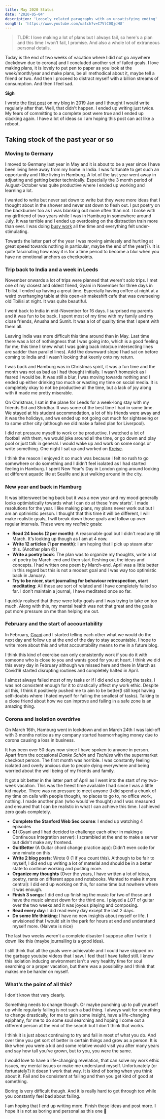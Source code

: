 ```yaml
---
title: May 2020 Status
date: '2020-05-04'
description: 'Loosely related paragraphs with an unsatisfying ending'
songUrl: 'https://www.youtube.com/watch?v=C7VlC0QjdHU'
---
```


> TLDR: I love making a lot of plans but I always fail, so here's a plan and this time I won't fail, I promise. And also a whole lot of extraneous personal details.

Today is the end of two weeks of vacation where I did not go anywhere (lockdown due to corona) and I concluded another set of failed goals. I love making plans, it is lovely to put pen to paper as you look at the week/month/year and make plans, be all methodical about it, maybe tell a friend or two. And then I proceed to distract myself with a billion streams of consumption. And then I feel sad.

**Sigh** 

I wrote the [first post](https://thinkspace.sh/pilot) on my blog in 2019 Jan and I thought I would write regularly after that.
Well, that didn't happen. I ended up writing just twice. My fears of committing to a complete post were true and I ended up slacking again. I have a lot of ideas so I am hoping this post can act like a reboot.

## Taking stock of the past year or so

### Moving to Germany

I moved to Germany last year in May and it is about to be a year since I have been living here away from my home in India. I was fortunate to get such an opportunity and I like living in Hamburg. A lot of the last year went away in adjusting and getting better technically. Especially the 3 month period of August-October was quite productive where I ended up working and learning a lot.

I wanted to write but never sat down to write but they were more ideas that I thought about in the shower and never sat down to flesh out. I put poetry on the backburner too as I was blanking out more often than not. I broke with my girlfriend of two years while I was in Hamburg in somewhere around July. It was terrible and I ended up overdosing on the distraction train more than ever. I was doing [busy work](https://en.wikipedia.org/wiki/Busy_work) all the time and everything felt under-stimulating.

Towards the latter part of the year I was moving aimlessly and hurtling at great speed towards nothing in particular, maybe the end of the year(?). It is quite fascinating how easy it is for a time period to become a blur when you have no emotional anchors as checkpoints.

### Trip back to India and a week in Leeds

November onwards a lot of trips were planned that weren't solo trips. I met one of my closest and oldest friend, Gyani in November for three days in Tbilisi. I ended up having a great time. Especially having coffee at night at a weird overhanging table at this open-air makeshift cafe that was overseeing old Tbilisi at night. It was quite beautiful.

I went back to India in mid-November for 16 days. I surprised my parents and it was fun to be back. I spent most of my time with my family and my close friends, Anusha and Sumit. It was a lot of quality time that I spent with them all.

Leaving India was more difficult this time around than in May. Last time there was a lot of nothingness that I was going into, which is a good feeling for me; this time I knew what I was going back into(cue intersecting lines are sadder than parallel lines). Add the downward slope I had sat on before coming to India and I wasn't looking that keenly onto my return.

I was back and Hamburg was in Christmas spirit, it was a fun time and the month was not as bad as I had thought initially. I wasn't homesick as I feared I would be. It was still a blur, I was moving towards nothing and I ended up either drinking too much or wasting my time on social media. It is completely okay to not be productive all the time, but a lack of joy along with it made me pretty miserable.

On Christmas, I sat in the plane for Leeds for a week-long stay with my friends Sid and Shridhar. It was some of the best time I had in some time.
We stayed at his student accommodation, a lot of his friends were away and it was the holidays, and we ended up not going out much for sightseeing or to some other city (although we did make a failed plan for Liverpool).

I did not pressure myself to work or be productive. I watched a lot of football with them, we would joke around all the time, or go down and play pool or just talk in general. I would wake up and work on some songs or write something. One night I sat up and worked on [Kreise](kreise.xyz).

I think the reason I enjoyed it so much was because I felt no rush to go somewhere or do something and I didn't feel isolated as I had started feeling in Hamburg.
I spent New Year's Day in London going around looking at different aquatic life at Sealife and just walking around in the city.

### New year and back in Hamburg
It was bittersweet being back but it was a new year and my mood generally looks optimistically towards what I can do at these 'new starts'. I made resolutions for the year. I like making plans, my plans never work out but I am an optimistic person. I thought that this time it will be different, I will make realistic goals, I will break down those goals and follow up over regular intervals.
These were my _realistic_ goals:
* __Read 24 books (2 per month)__: A reasonable goal but I didn't read any till March. It's looking up though as I am at 4 now.
* __Write 12 articles (1 per month)__: I am hoping that I pick up steam after this. (Another plan 🙃)
* __Write a poetry book__: The plan was to organize my thoughts, write a lot of poetry by March-end and then start fleshing out the ideas and concepts. I had written one poem by March-end. April was a little better in this regard but this is not a modest goal and I was way too optimistic back in January.
* __Try to be nicer, start journaling for behaviour retrospection, start meditating__: All these are sort of related and I have completely failed so far. I don't maintain a journal, I have meditated once so far.

I quickly realised that these were lofty goals and I was trying to take on too much. Along with this, my mental health was not that great and the goals put more pressure on me than helping me out.

### February and the start of accountability
In February, [Gyani](https://gyani.net) and I started telling each other what we would do the next day and follow up at the end of the day to stay accountable. I hope to write more about this and what accountability means to me in a future blog.

I think this kind of exercise can only consistently work if you do it with someone who is close to you and wants good for you at heart. I think we did this every day in February although we missed here and there in March as Covid19 started disrupting routines and completely halted in April.

I almost always failed most of my tasks or if I did end up doing the tasks, I was not consistent enough for it to drastically affect my work ethic. Despite all this, I think it positively pushed me to aim to be better(I still kept having self-doubts where I hated myself for failing the smallest of tasks). Talking to a close friend about how we can improve and failing in a safe zone is an amazing thing.

### Corona and isolation overdrive

On March 16th, Hamburg went in lockdown and on March 24th I was laid-off with 3 months notice as my company started haemorrhaging money due to corona causing a loss in business.

It has been over 50 days now since I have spoken to anyone in person. Apart from the occasional _Danke Schön_ and _Tschüss_ with the supermarket checkout person. The first month was horrible. I was constantly feeling isolated and overly anxious due to people dying everywhere and being worried about the well being of my friends and family.

It got a bit better in the latter part of April as I went into the start of my two-week vacation. This was the freest time available I had since I was a little kid maybe. There was no pressure to meet anyone (I did spend a chunk of my time on calls with people though), no places to go to, no office work, nothing. I made another plan (who would've thought) and I was measured and ensured that I can be realistic in what I can achieve this time. I achieved zero goals completely.

* __Complete the Stanford Web Sec course__: I ended up watching 4 episodes
* __CI__ (Gyani and I had decided to challenge each other in making a Continuous Integration server): I scrambled at the end to make a server but didn't make any frontend.
* __GuitBetter__ (A Guitar chord change practice app): Didn't even code for one minute on this
* __Write 2 blog posts__: Wrote 0 (1 if you count this). Although to be fair to myself, I did end up writing a lot of material and should be in a better state to continue working and posting more.
* __Organize my thoughts__ (Over the years, I have written a lot of ideas, poetry, rants on different apps and notebooks. Wanted to make it more central): I did end up working on this, for some time but nowhere where it was enough.
* __Finish 3 songs__: I did end up finishing the music for two of those and have the music almost down for the third one. I played a _LOT_ of guitar over the two weeks and it was joyous playing and composing.
* __Read every day__: I did read every day except the last 2 days.
* __Do some life thinking__: I have no new insights about myself or life. I envisioned that I would sit in the park for hours at end and understand myself more. (Naivete is nice)

The last two weeks weren't a complete disaster I suppose after I write it down like this (maybe journalling _is_ a good idea).

I still think that all the goals were achievable and I could have skipped on the garbage youtube videos that I saw. I feel that I have failed still. I know this isolation inducing environment isn't a very healthy time for soul searching or a proper vacation, but there was a possibility and I think that makes me be harder on myself.

### What's the point of all this?

I don't know that very clearly.

Something needs to change though. Or maybe punching up to pull yourself up while regularly falling is not such a bad thing. I always wait for something to change drastically, for me to gain some insight, have a life-changing epiphany, for me to do some soul searching and hoping I come out a different person at the end of the search but I don't think that works.

I think it is just about continuing to try and fail in most of what you do. And over time you get sort of better in certain things and grow as a person. It is like when you were a kid and some relative would visit you after many years and say how tall you've grown, but to you, you were the same.

I would love to have a life-changing revelation, that can solve my work ethic issues, my mental issues or make me understand myself. Unfortunately (or fortunately?) it doesn't work that way. It is kind of boring when you think about it. Fail and be consistent at failing and then you get kind of good at something.

Boring is very difficult though. And it is really hard to get through too while you constantly feel bad about failing.

I am hoping that I end up writing more. Finish those ideas and post more. I hope it is not as boring and personal as this one 🙂
